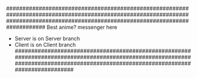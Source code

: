 ####################################################################################################################################################################################
Best anime? messenger here
* Server is on Server branch
* Client is on Client branch
####################################################################################################################################################################################
